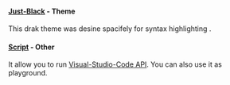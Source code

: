 #### [Just-Black](https://github.com/nurmohammed840/extension.vsix/tree/Just-Black) - Theme
This drak theme was desine spacifely for syntax highlighting .

#### [Script](https://github.com/nurmohammed840/extension.vsix/tree/Script) - Other
It allow you to run [Visual-Studio-Code API](https://code.visualstudio.com/api/references/vscode-api). You can also use it as playground.
